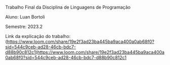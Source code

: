 Trabalho Final da Disciplina de Linguagens de Programação

Aluno: Luan Bortoli

Semestre: 2023.2

Link da explicação do trabalho:(https://www.loom.com/share/19e2f3ad23ba445ba9aca400a0ab68f0?sid=544c9ceb-ad28-46cb-bdc7-d88b90c812c1)https://www.loom.com/share/19e2f3ad23ba445ba9aca400a0ab68f0?sid=544c9ceb-ad28-46cb-bdc7-d88b90c812c1

